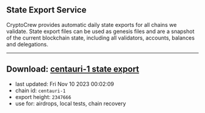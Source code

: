 ## State Export Service
CryptoCrew provides automatic daily state exports for all chains we validate. State export files can be used as genesis files and are a snapshot of the current blockchain state, including all validators, accounts, balances and delegations.

---
**Download: [centauri-1 state export](https://dl.ccvalidators.com/SERVICE/composable/centauri-1_export_2347666.json)**
---

- last updated: Fri Nov 10 2023 00:02:09
- chain id: `centauri-1`
- export height: `2347666`
- use for: airdrops, local tests, chain recovery
